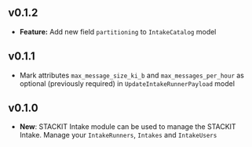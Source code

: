 ## v0.1.2
- **Feature:** Add new field `partitioning` to `IntakeCatalog` model

## v0.1.1
- Mark attributes `max_message_size_ki_b` and `max_messages_per_hour` as optional (previously required) in `UpdateIntakeRunnerPayload` model

## v0.1.0
- **New**: STACKIT Intake module can be used to manage the STACKIT Intake. Manage your `IntakeRunners`, `Intakes` and `IntakeUsers`
